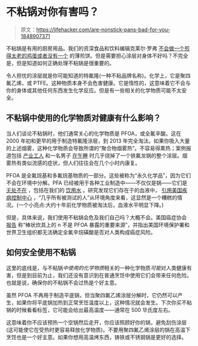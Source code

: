 # 不粘锅对你有害吗？

> 原文：<https://lifehacker.com/are-nonstick-pans-bad-for-you-1848907371>

不粘锅是有用的厨房用品。我们的资深食品和饮料编辑克莱尔·罗弗 [不会做一个煎得太老的鸡蛋或者没有一个](https://lifehacker.com/you-need-a-nonstick-pan-but-it-doesnt-need-to-be-expen-1798677487) 的薄煎饼。但是需要担心涂层对身体不好吗？不完全是，但是知道如何正确处理不粘锅是很重要的。



令人担忧的涂层就是你可能知道的特氟隆(一种不粘品牌名称)。化学上，它是聚四氟乙烯，或 PTFE。这种物质本身不会危害健康。它是惰性的，这意味着它不会与你的身体或其他任何东西发生化学反应。但是有一些相关的化学物质可能不太安全。

## 不粘锅中使用的化学物质对健康有什么影响？

当人们谈论不粘锅时，他们通常关心的化学物质是 PFOA，或全氟辛酸。这在 2000 年初和更早的用于制造特氟隆涂层，到 2013 年完全淘汰。如果你吸入大量的上述烟雾，这种化学物质会导致所谓的“聚合物烟雾热”。不容易得熏热；案例报道包括 [产业工人](https://jamanetwork.com/journals/jama/article-abstract/654702) 和一名男子 [在午睡](https://www.ncbi.nlm.nih.gov/pmc/articles/PMC4544973/) 时几乎烧掉了一个铁氟龙锅的整个涂层。烟雾热有类似流感的症状，但人们往往会在几个小时内康复。

PFOA 是全氟烷基和多氟烷基物质的一部分。这些被称为“永久化学品”，因为它们不会在环境中分解。PFA 已经被用于各种工业制造中——不仅仅是锅——它们是 [无处不在](https://gizmodo.com/harmful-forever-chemicals-linger-in-the-air-of-homes-o-1847591056) ，包括在我们的 [饮用水](https://gizmodo.com/six-million-americans-have-this-toxic-chemical-in-their-1785025366) 。研究发现它们存在于的血液中， [引用美国疾病控制中心](https://www.cdc.gov/biomonitoring/PFOA_FactSheet.html) ，“几乎所有被测试的人”从环境角度来看，这显然是一个糟糕的情况。(一个小亮点:大约十年前化学物质被淘汰后，血液水平明显下降。)

但是，具体来说，我们使用不粘锅会危及我们自己吗？大概不会。美国癌症协会 [报告](https://www.cancer.org/cancer/cancer-causes/chemicals/teflon-and-perfluorooctanoic-acid-pfoa.html) 称“棒状炊具上的 n 不是 PFOA 暴露的重要来源”，并指出美国环境保护署和世界卫生组织都无法确定全氟辛烷磺酸是否对人类构成癌症风险。

## 如何安全使用不粘锅

这里的底线是，与不粘锅*中使用的化学物质*相关的一种化学物质*可能*对人类健康有害，但是到目前为止，我们还没有意识到在普通烹饪中使用它们会带来任何危险。也就是说，确保你的不粘锅不会过热是个好主意。

虽然 PFOA 不再用于制造平底锅，但当聚四氟乙烯涂层分解时，它仍然可以产生，如果你将平底锅加热到正常烹饪温度以上，这种情况就会发生。下次你买不粘锅的时候看看标签，它可能会给出最高温度——通常在 500 华氏度左右。

这意味着你不应该预热一个空锅然后走开，你应该照顾好你的锅，避免刮伤涂层(这可能使它在受热时更容易释放化学物质)。不要用聚四氟乙烯涂层的锅在高温下烹饪也是一个好主意。如果你想用高温烤东西，铸铁或不锈钢锅是更好的选择。